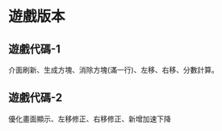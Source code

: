 遊戲版本
====
遊戲代碼-1 </br> 
----
介面刷新、生成方塊、消除方塊(滿一行)、左移、右移、分數計算。  

遊戲代碼-2  
---
優化畫面顯示、左移修正、右移修正、新增加速下降  
